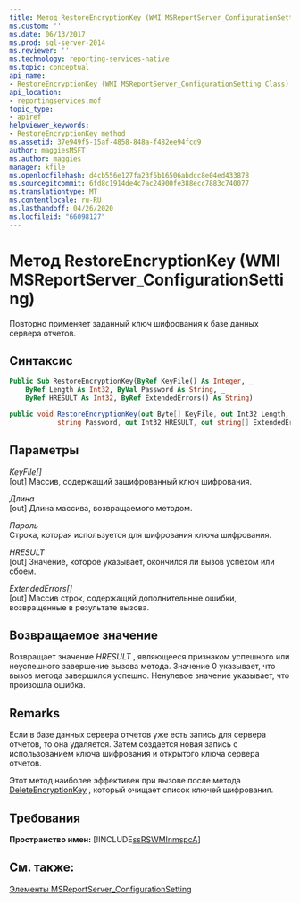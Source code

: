 ```yaml
---
title: Метод RestoreEncryptionKey (WMI MSReportServer_ConfigurationSetting) | Документы Майкрософт
ms.custom: ''
ms.date: 06/13/2017
ms.prod: sql-server-2014
ms.reviewer: ''
ms.technology: reporting-services-native
ms.topic: conceptual
api_name:
- RestoreEncryptionKey (WMI MSReportServer_ConfigurationSetting Class)
api_location:
- reportingservices.mof
topic_type:
- apiref
helpviewer_keywords:
- RestoreEncryptionKey method
ms.assetid: 37e949f5-15af-4858-848a-f482ee94fcd9
author: maggiesMSFT
ms.author: maggies
manager: kfile
ms.openlocfilehash: d4cb556e127fa23f5b16506abdcc8e04ed433878
ms.sourcegitcommit: 6fd8c1914de4c7ac24900fe388ecc7883c740077
ms.translationtype: MT
ms.contentlocale: ru-RU
ms.lasthandoff: 04/26/2020
ms.locfileid: "66098127"
---
```

# <a name="restoreencryptionkey-method-wmi-msreportserver_configurationsetting"></a>Метод RestoreEncryptionKey (WMI MSReportServer_ConfigurationSetting)
  Повторно применяет заданный ключ шифрования к базе данных сервера отчетов.  
  
## <a name="syntax"></a>Синтаксис  
  
```vb  
Public Sub RestoreEncryptionKey(ByRef KeyFile() As Integer, _  
    ByRef Length As Int32, ByVal Password As String, _  
    ByRef HRESULT As Int32, ByRef ExtendedErrors() As String)  
```  
  
```csharp  
public void RestoreEncryptionKey(out Byte[] KeyFile, out Int32 Length,   
            string Password, out Int32 HRESULT, out string[] ExtendedErrors);  
```  
  
## <a name="parameters"></a>Параметры  
 *KeyFile[]*  
 [out] Массив, содержащий зашифрованный ключ шифрования.  
  
 *Длина*  
 [out] Длина массива, возвращаемого методом.  
  
 *Пароль*  
 Строка, которая используется для шифрования ключа шифрования.  
  
 *HRESULT*  
 [out] Значение, которое указывает, окончился ли вызов успехом или сбоем.  
  
 *ExtendedErrors[]*  
 [out] Массив строк, содержащий дополнительные ошибки, возвращенные в результате вызова.  
  
## <a name="return-value"></a>Возвращаемое значение  
 Возвращает значение *HRESULT* , являющееся признаком успешного или неуспешного завершение вызова метода. Значение 0 указывает, что вызов метода завершился успешно. Ненулевое значение указывает, что произошла ошибка.  
  
## <a name="remarks"></a>Remarks  
 Если в базе данных сервера отчетов уже есть запись для сервера отчетов, то она удаляется. Затем создается новая запись с использованием ключа шифрования и открытого ключа сервера отчетов.  
  
 Этот метод наиболее эффективен при вызове после метода [DeleteEncryptionKey](configurationsetting-method-deleteencryptionkey.md) , который очищает список ключей шифрования.  
  
## <a name="requirements"></a>Требования  
 **Пространство имен:** [!INCLUDE[ssRSWMInmspcA](../../includes/ssrswminmspca-md.md)]  
  
## <a name="see-also"></a>См. также:  
 [Элементы MSReportServer_ConfigurationSetting](msreportserver-configurationsetting-members.md)  
  
  
